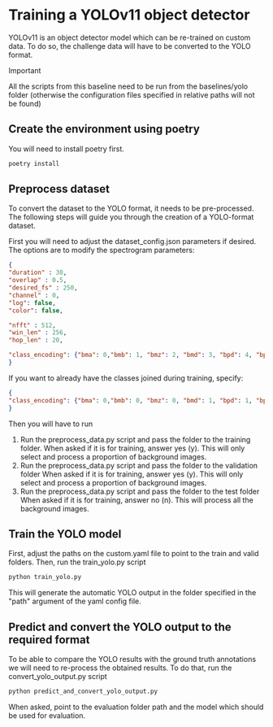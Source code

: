 # Training a YOLOv11 object detector

YOLOv11 is an object detector model which can be re-trained on custom data. 
To do so, the challenge data will have to be converted to the YOLO format. 

> [!IMPORTANT]  
> All the scripts from this baseline need to be run from the baselines/yolo folder (otherwise the configuration files 
> specified in relative paths will not be found)

## Create the environment using poetry
You will need to install poetry first. 
```bash
poetry install
```

## Preprocess dataset
To convert the dataset to the YOLO format, it needs to be pre-processed.
The following steps will guide you through the creation of a YOLO-format dataset.

First you will need to adjust the dataset_config.json parameters if desired. 
The options are to modify the spectrogram parameters: 

```json 
{
"duration" : 30,
"overlap" : 0.5,
"desired_fs" : 250,
"channel" : 0,
"log": false,
"color": false,

"nfft" : 512,
"win_len" : 256,
"hop_len" : 20,

"class_encoding": {"bma": 0,"bmb": 1, "bmz": 2, "bmd": 3, "bpd": 4, "bp20": 5, "bp20plus": 6}
}
```

If you want to already have the classes joined during training, specify: 

```json 
{
"class_encoding": {"bma": 0,"bmb": 0, "bmz": 0, "bmd": 1, "bpd": 1, "bp20": 2, "bp20plus": 2}
}
```

Then you will have to run
1. Run the preprocess_data.py script and pass the folder to the training folder. 
When asked if it is for training, answer yes (y). This will only select and process a proportion of background images. 
2. Run the preprocess_data.py script and pass the folder to the validation folder 
When asked if it is for training, answer yes (y). This will only select and process a proportion of background images. 
3. Run the preprocess_data.py script and pass the folder to the test folder
When asked if it is for training, answer no (n). This will process all the background images. 


## Train the YOLO model
First, adjust the paths on the custom.yaml file to point to the train and valid folders.
Then, run the train_yolo.py script 
```bash
python train_yolo.py 
```
This will generate the automatic YOLO output in the folder specified in the "path" argument of the yaml config file. 


## Predict and convert the YOLO output to the required format
To be able to compare the YOLO results with the ground truth annotations we will need to re-process the obtained results. 
To do that, run the convert_yolo_output.py script 

```bash 
python predict_and_convert_yolo_output.py 
```

When asked, point to the evaluation folder path and the model which should be used for evaluation. 
